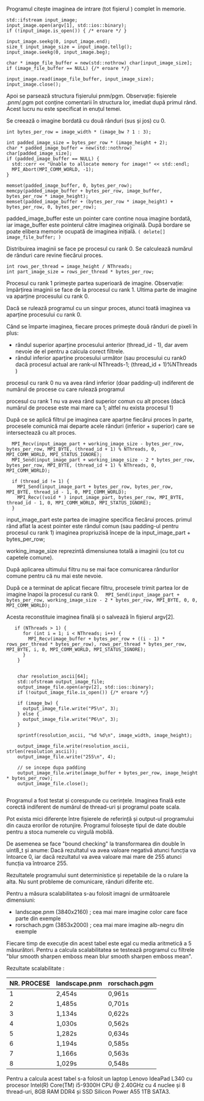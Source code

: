 
Programul citește imaginea de intrare (tot fișierul ) complet în memorie.
   
    std::ifstream input_image;
    input_image.open(argv[1], std::ios::binary);
    if (!input_image.is_open()) { /* eroare */ }

    input_image.seekg(0, input_image.end);
    size_t input_image_size = input_image.tellg();
    input_image.seekg(0, input_image.beg);

    char * image_file_buffer = new(std::nothrow) char[input_image_size];
    if (image_file_buffer == NULL) {/* eroare */}

    input_image.read(image_file_buffer, input_image_size);
    input_image.close();


Apoi se parsează structura fișierului pnm/pgm.
Observație: fișierele .pnm/.pgm pot conține comentarii în structura lor, imediat după primul rând.
Acest lucru nu este specificat in enuțul temei.

Se creează o imagine bordată cu două rânduri (sus și jos) cu 0.

    int bytes_per_row = image_width * (image_bw ? 1 : 3);

    int padded_image_size = bytes_per_row * (image_height + 2);
    char * padded_image_buffer = new(std::nothrow) char[padded_image_size];
    if (padded_image_buffer == NULL) {
      std::cerr << "Unable to allocate memory for image!" << std::endl;
      MPI_Abort(MPI_COMM_WORLD, -1);
    }

    memset(padded_image_buffer, 0, bytes_per_row);
    memcpy(padded_image_buffer + bytes_per_row, image_buffer, bytes_per_row * image_height);
    memset(padded_image_buffer + (bytes_per_row * image_height) + bytes_per_row, 0, bytes_per_row); 

padded_image_buffer este un pointer care contine noua imagine bordată, iar image_buffer este pointerul către imaginea originală.
După bordare se poate elibera memorie ocupată de imaginea inițială. ```( delete[] image_file_buffer; )```


Distribuirea imaginii se face pe procesul cu rank 0.
Se calculează numărul de rânduri care revine fiecărui proces.

    int rows_per_thread = image_height / NThreads;
    int part_image_size = rows_per_thread * bytes_per_row;

Procesul cu rank 1 primește partea superioară de imagine.
Observație: împărțirea imaginii se face de la procesul cu rank 1.
Ultima parte de imagine va aparține procesului cu rank 0.

Dacă se rulează programul cu un singur proces, atunci toată imaginea va aparține procesului cu rank 0.


Când se împarte imaginea, fiecare proces primește două rânduri de pixeli în plus:

- rândul superior aparține procesului anterior (thread_id - 1), dar avem nevoie de el pentru a calcula corect filtrele.
- rândul inferior aparține procesului următor (sau procesului cu rank0 dacă procesul actual are rank-ul NThreads-1; (thread_id + 1)%NThreads )

procesul cu rank 0 nu va avea rând inferior (doar padding-ul) indiferent de numărul de procese cu care rulează programul

procesul cu rank 1 nu va avea rând superior comun cu alt proces (dacă numărul de procese este mai mare ca 1; altfel nu exista procesul 1)

După ce se aplică filtrul pe imaginea care aparțne fiecărui proces în parte, procesele comunică mai departe acele rânduri (inferior + superior)
care se intersectează cu alt proces.

      MPI_Recv(input_image_part + working_image_size - bytes_per_row, bytes_per_row, MPI_BYTE, (thread_id + 1) % NThreads, 0, MPI_COMM_WORLD, MPI_STATUS_IGNORE);
      MPI_Send(input_image_part + working_image_size - 2 * bytes_per_row, bytes_per_row, MPI_BYTE, (thread_id + 1) % NThreads, 0, MPI_COMM_WORLD);

      if (thread_id != 1) {
        MPI_Send(input_image_part + bytes_per_row, bytes_per_row, MPI_BYTE, thread_id - 1, 0, MPI_COMM_WORLD);
        MPI_Recv((void * ) input_image_part, bytes_per_row, MPI_BYTE, thread_id - 1, 0, MPI_COMM_WORLD, MPI_STATUS_IGNORE);
      }


input_image_part este partea de imagine specifica fiecărui proces.
primul rând aflat la acest pointer este rândul comun (sau padding-ul pentru procesul cu rank 1)
imaginea propriuzisă începe de la input_image_part + bytes_per_row;

working_image_size reprezintă dimensiunea totală a imaginii (cu tot cu capetele comune).

După aplicarea ultimului filtru nu se mai face comunicarea rândurilor comune pentru că nu mai este nevoie.


După ce a terminat de aplicat fiecare filtru, procesele trimit partea lor de imagine înapoi la procesul cu rank 0.
```  MPI_Send(input_image_part + bytes_per_row, working_image_size - 2 * bytes_per_row, MPI_BYTE, 0, 0, MPI_COMM_WORLD);```


Acesta reconstituie imaginea finală și o salvează în fișierul argv[2].
```
   if (NThreads > 1) {
      for (int i = 1; i < NThreads; i++) {
        MPI_Recv(image_buffer + bytes_per_row + ((i - 1) * rows_per_thread * bytes_per_row), rows_per_thread * bytes_per_row, MPI_BYTE, i, 0, MPI_COMM_WORLD, MPI_STATUS_IGNORE);
      }
    }


    char resolution_ascii[64];
    std::ofstream output_image_file;
    output_image_file.open(argv[2], std::ios::binary);
    if (!output_image_file.is_open()) {/* eroare */}

    if (image_bw) {
      output_image_file.write("P5\n", 3);
    } else {
      output_image_file.write("P6\n", 3);
    }

    sprintf(resolution_ascii, "%d %d\n", image_width, image_height);

    output_image_file.write(resolution_ascii, strlen(resolution_ascii));
    output_image_file.write("255\n", 4);

    // se incepe dupa padding
    output_image_file.write(image_buffer + bytes_per_row, image_height * bytes_per_row); 
    output_image_file.close();


```

Programul a fost testat și corespunde cu cerințele.
Imaginea finală este corectă indiferent de numărul de thread-uri și programul poate scala.

Pot exista mici diferențe între fișierele de referință și output-ul programului din cauza erorilor de rotunjire.
Programul folosește tipul de date double pentru a stoca numerele cu virgulă mobilă.

De asemenea se face "bound checking" la transformarea din double în uint8_t și anume:
Dacă rezultatul va avea valoare negativă atunci funcția va întoarce 0, 
iar dacă rezultatul va avea valoare mai mare de 255 atunci funcția va întroarce 255.

Rezultatele programului sunt deterministice și repetabile de la o rulare la alta.
Nu sunt probleme de comunicare, rânduri diferite etc.



Pentru a măsura scalabilitatea s-au folosit imagni de următoarele dimensiuni:

  - landscape.pnm (3840x2160) ; cea mai mare imagine color care face parte din exemple
  - rorschach.pgm (3853x2000) ; cea mai mare imagine alb-negru din exemple	


Fiecare timp de execuție din acest tabel este egal cu media aritmetică a 5 măsurători. 
Pentru a calcula scalabilitatea se testează programul cu filtrele "blur smooth sharpen emboss mean blur smooth sharpen emboss mean".


Rezultate scalabilitate :

  | NR. PROCESE | landscape.pnm | rorschach.pgm | 
  | ----------- | ------------- | ------------- |
  |      1      |     2,454s    |     0,961s    |
  |      2      |     1,485s	  |     0,701s    |	
  |      3      |     1,134s	  |     0,622s    |
  |      4      |     1,030s	  |     0,562s    |
  |      5      |     1,282s	  |     0,634s    |
  |      6      |     1,194s    |     0,585s    |
  |      7      |     1,166s    |     0,563s    |
  |      8      |     1,029s    |     0,548s    |

Pentru a calcula acest tabel s-a folosit un laptop Lenovo IdeaPad L340 cu procesor Intel(R) Core(TM) i5-9300H CPU @ 2.40GHz cu 4 nuclee și 8 thread-uri, 8GB RAM DDR4 și SSD Silicon Power A55 1TB SATA3.


